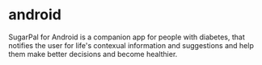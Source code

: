 # android


SugarPal for Android is a companion app for people with diabetes, that notifies the user for life's contexual information and suggestions
and help them make better decisions and become healthier.
